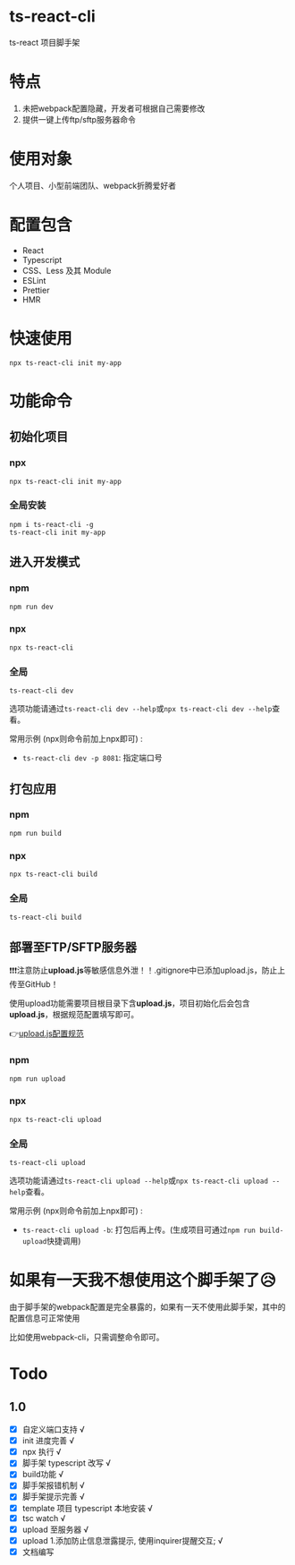 # ts-react-cli
ts-react 项目脚手架

# 特点
1. 未把webpack配置隐藏，开发者可根据自己需要修改
2. 提供一键上传ftp/sftp服务器命令

# 使用对象
个人项目、小型前端团队、webpack折腾爱好者

# 配置包含
- React
- Typescript
- CSS、Less 及其 Module
- ESLint
- Prettier
- HMR


# 快速使用
```
npx ts-react-cli init my-app
```

# 功能命令

## 初始化项目

### npx
```
npx ts-react-cli init my-app
```
### 全局安装
```
npm i ts-react-cli -g
ts-react-cli init my-app
```

## 进入开发模式

### npm
```
npm run dev
```

### npx
```
npx ts-react-cli 
```

### 全局
```
ts-react-cli dev
```

选项功能请通过`ts-react-cli dev --help`或`npx ts-react-cli dev --help`查看。

常用示例 (npx则命令前加上npx即可) :
* `ts-react-cli dev -p 8081`: 指定端口号

## 打包应用

### npm
```
npm run build
```

### npx
```
npx ts-react-cli build
```

### 全局
```
ts-react-cli build
```

## 部署至FTP/SFTP服务器
❗❗❗注意防止**upload.js**等敏感信息外泄！！.gitignore中已添加upload.js，防止上传至GitHub！

使用upload功能需要项目根目录下含**upload.js**，项目初始化后会包含**upload.js**，根据规范配置填写即可。

👉[upload.js配置规范](https://github.com/Joeoeoe/ts-react-cli/blob/master/template/upload.js)
### npm
```
npm run upload
```

### npx
```
npx ts-react-cli upload
```

### 全局
```
ts-react-cli upload
```

选项功能请通过`ts-react-cli upload --help`或`npx ts-react-cli upload --help`查看。

常用示例 (npx则命令前加上npx即可) :
* `ts-react-cli upload -b`: 打包后再上传。(生成项目可通过`npm run build-upload`快捷调用)


# 如果有一天我不想使用这个脚手架了😥
由于脚手架的webpack配置是完全暴露的，如果有一天不使用此脚手架，其中的配置信息可正常使用

比如使用webpack-cli，只需调整命令即可。


# Todo

## 1.0
- [x] 自定义端口支持 √
- [x] init 进度完善 √
- [x] npx 执行 √
- [x] 脚手架 typescript 改写 √
- [x] build功能 √
- [x] 脚手架报错机制 √
- [x] 脚手架提示完善 √
- [x] template 项目 typescript 本地安装 √
- [x] tsc watch √
- [x] upload 至服务器 √
- [x] upload 1.添加防止信息泄露提示, 使用inquirer提醒交互; √
- [x] 文档编写
